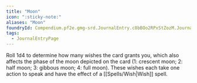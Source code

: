 ```yaml
---
title: "Moon"
icon: ":sticky-note:"
aliases: "Moon"
foundryId: Compendium.pf2e.gmg-srd.JournalEntry.c8bBOo2RPxStZozM.JournalEntryPage.Fpl8ba7iFOBwmzyS
tags:
  - JournalEntryPage
---
```

Roll 1d4 to determine how many wishes the card grants you, which also affects the phase of the moon depicted on the card (1: crescent moon; 2: half moon; 3: gibbous moon; 4: full moon). These wishes each take one action to speak and have the effect of a [[Spells/Wish|Wish]] spell.